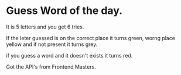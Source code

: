 # Guess Word of the day.

It is 5 letters and you get 6 tries.

If the leter guessed is on the correct place it turns green, worng place yellow and if not present it turns grey.

if you guess a word and it doesn't exists it turns red.

Got the API's from Frontend Masters.
